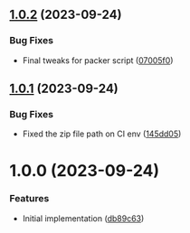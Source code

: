 ## [1.0.2](https://github.com/oblakhost/whmcs-dev-helper/compare/v1.0.1...v1.0.2) (2023-09-24)


### Bug Fixes

* Final tweaks for packer script ([07005f0](https://github.com/oblakhost/whmcs-dev-helper/commit/07005f0733823a2de4ee70a6d89f944243f814a4))

## [1.0.1](https://github.com/oblakhost/whmcs-dev-helper/compare/v1.0.0...v1.0.1) (2023-09-24)


### Bug Fixes

* Fixed the zip file path on CI env ([145dd05](https://github.com/oblakhost/whmcs-dev-helper/commit/145dd05c89d34d862c3626a5991f846b19eb2bee))

# 1.0.0 (2023-09-24)


### Features

* Initial implementation ([db89c63](https://github.com/oblakhost/whmcs-dev-helper/commit/db89c637a71f0db95bbff18359c7df57c1cf3261))

